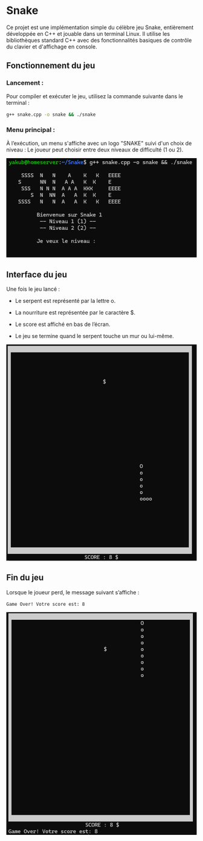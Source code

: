 # Snake

Ce projet est une implémentation simple du célèbre jeu Snake, entièrement développée en C++ et jouable dans un terminal Linux. Il utilise les bibliothèques standard C++ avec des fonctionnalités basiques de contrôle du clavier et d'affichage en console.

## Fonctionnement du jeu

### Lancement :

Pour compiler et exécuter le jeu, utilisez la commande suivante dans le terminal :

```sh
g++ snake.cpp -o snake && ./snake
```

### Menu principal :

À l’exécution, un menu s'affiche avec un logo "SNAKE" suivi d'un choix de niveau :
Le joueur peut choisir entre deux niveaux de difficulté (1 ou 2).

![alt text](images-descriptives/image.png)

## Interface du jeu

Une fois le jeu lancé :

- Le serpent est représenté par la lettre o.

- La nourriture est représentée par le caractère $.

- Le score est affiché en bas de l’écran.

- Le jeu se termine quand le serpent touche un mur ou lui-même.

![alt text](images-descriptives/image-1.png)

## Fin du jeu

Lorsque le joueur perd, le message suivant s’affiche :

```
Game Over! Votre score est: 8
```

![alt text](images-descriptives/image-2.png)
